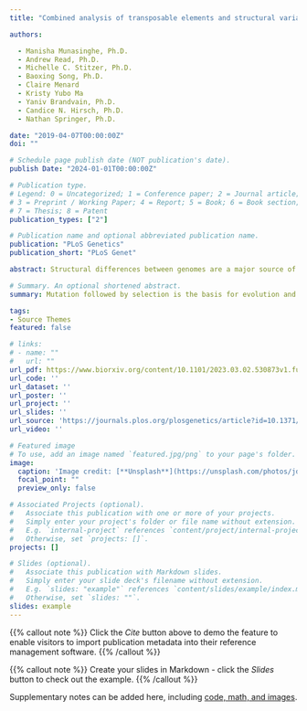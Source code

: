 ```yaml
---
title: "Combined analysis of transposable elements and structural variation in maize genomes reveals genome contraction outpaces expansion"

authors:

  - Manisha Munasinghe, Ph.D.
  - Andrew Read, Ph.D.
  - Michelle C. Stitzer, Ph.D.
  - Baoxing Song, Ph.D.
  - Claire Menard
  - Kristy Yubo Ma
  - Yaniv Brandvain, Ph.D.
  - Candice N. Hirsch, Ph.D.
  - Nathan Springer, Ph.D.

date: "2019-04-07T00:00:00Z"
doi: ""

# Schedule page publish date (NOT publication's date).
publish Date: "2024-01-01T00:00:00Z"

# Publication type.
# Legend: 0 = Uncategorized; 1 = Conference paper; 2 = Journal article;
# 3 = Preprint / Working Paper; 4 = Report; 5 = Book; 6 = Book section;
# 7 = Thesis; 8 = Patent
publication_types: ["2"]

# Publication name and optional abbreviated publication name.
publication: "PLoS Genetics"
publication_short: "PLoS Genet"

abstract: Structural differences between genomes are a major source of genetic variation that contributes to phenotypic differences. Transposable elements, mobile genetic sequences capable of increasing their copy number and propagating themselves within genomes, can generate structural variation. However, their repetitive nature makes it difficult to characterize fine-scale differences in their presence at specific positions, limiting our understanding of their impact on genome variation. Domesticated maize is a particularly good system for exploring the impact of transposable element proliferation as over 70% of the genome is annotated as transposable elements. High-quality transposable element annotations were recently generated for de-novo genome assemblies of 26 diverse inbred maize lines. We generated base-pair resolved pairwise alignments between the B73 maize reference genome and the remaining 25 inbred maize line assemblies. From this data, we classified transposable elements as either shared or polymorphic in a given pairwise comparison. Our analysis uncovered substantial structural variation between lines, representing both putative insertion and deletion events. Putative insertions in SNP depleted regions, which represent recently diverged identity by state blocks, suggest some TE families may still be active. However, our analysis reveals that, genome-wide, deletions of transposable elements account for more structural variation than insertions. These deletions are often large structural variants containing multiple transposable elements. Combined, our results highlight how transposable elements contribute to structural variation and demonstrate that deletion events are a major contributor to genomic differences.

# Summary. An optional shortened abstract.
summary: Mutation followed by selection is the basis for evolution and drives diversification. These mutations can be small single nucleotide changes or larger insertions or deletions of DNA sequence, referred to as structural variants. Structural variation is often associated with the repetitive nature and functional activity of transposable elements. Here, we used whole genome alignments to identify structural variation between the maize reference genome and 25 other inbred maize lines. We intersected these genomic structural variants with publicly available transposable element annotations to determine what proportion of the structural variation is annotated as transposable element. The make-up of transposable elements at each structural variant allowed us to predict whether the variant represented a likely insertion or deletion event. We find that many variants are likely deletion events composed of multiple transposable element types, as well as sequence that did not originate from a transposable element. Our results demonstrate the role that transposable elements play in generating genomic diversity and provide a valuable resource for future studies of diversity across transposon-rich maize genomes.

tags:
- Source Themes
featured: false

# links:
# - name: ""
#   url: ""
url_pdf: https://www.biorxiv.org/content/10.1101/2023.03.02.530873v1.full.pdf
url_code: ''
url_dataset: ''
url_poster: ''
url_project: ''
url_slides: ''
url_source: 'https://journals.plos.org/plosgenetics/article?id=10.1371/journal.pgen.1011086'
url_video: ''

# Featured image
# To use, add an image named `featured.jpg/png` to your page's folder. 
image:
  caption: 'Image credit: [**Unsplash**](https://unsplash.com/photos/jdD8gXaTZsc)'
  focal_point: ""
  preview_only: false

# Associated Projects (optional).
#   Associate this publication with one or more of your projects.
#   Simply enter your project's folder or file name without extension.
#   E.g. `internal-project` references `content/project/internal-project/index.md`.
#   Otherwise, set `projects: []`.
projects: []

# Slides (optional).
#   Associate this publication with Markdown slides.
#   Simply enter your slide deck's filename without extension.
#   E.g. `slides: "example"` references `content/slides/example/index.md`.
#   Otherwise, set `slides: ""`.
slides: example
---
```


{{% callout note %}}
Click the *Cite* button above to demo the feature to enable visitors to import publication metadata into their reference management software.
{{% /callout %}}

{{% callout note %}}
Create your slides in Markdown - click the *Slides* button to check out the example.
{{% /callout %}}

Supplementary notes can be added here, including [code, math, and images](https://wowchemy.com/docs/writing-markdown-latex/).
